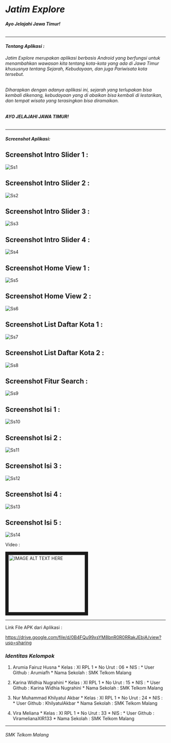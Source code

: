 # *__Jatim Explore__*
###### *__Ayo Jelajahi Jawa Timur!__*

-------------------------------------------------------
#### *Tentang Aplikasi :*
###### *Jatim Explore merupakan aplikasi berbasis Android yang berfungsi untuk menambahkan wawasan kita tentang kota-kota yang ada di Jawa Timur khususnya tentang Sejarah, Kebudayaan, dan juga Pariwisata kota tersebut.*
###### *Diharapkan dengan adanya aplikasi ini, sejarah yang terlupakan bisa kembali dikenang, kebudayaan yang di abaikan bisa kembali di lestarikan, dan tempat wisata yang terasingkan bisa diramaikan.*
###### *__AYO JELAJAHI JAWA TIMUR!__*
-------------------------------------------------------
#### *Screenshot Aplikasi:*

## Screenshot Intro Slider 1 :

![Ss1](https://github.com/Arumiafh/JatimExplore/blob/master/1.png)


## Screenshot Intro Slider 2 :

![Ss2](https://github.com/Arumiafh/JatimExplore/blob/master/2.png)


## Screenshot Intro Slider 3 :

![Ss3](https://github.com/Arumiafh/JatimExplore/blob/master/3.png)


## Screenshot Intro Slider 4 :

![Ss4](https://github.com/Arumiafh/JatimExplore/blob/master/4.png)


## Screenshot Home View 1 :

![Ss5](https://github.com/Arumiafh/JatimExplore/blob/master/5.png)


## Screenshot Home View 2 :

![Ss6](https://github.com/Arumiafh/JatimExplore/blob/master/6.png)


## Screenshot List Daftar Kota 1 :

![Ss7](https://github.com/Arumiafh/JatimExplore/blob/master/7.png)


## Screenshot List Daftar Kota 2 :

![Ss8](https://github.com/Arumiafh/JatimExplore/blob/master/8.png)


## Screenshot Fitur Search :

![Ss9](https://github.com/Arumiafh/JatimExplore/blob/master/10.png)


## Screenshot Isi 1 :

![Ss10](https://github.com/Arumiafh/JatimExplore/blob/master/11.png)


## Screenshot Isi 2 :

![Ss11](https://github.com/Arumiafh/JatimExplore/blob/master/12.png)


## Screenshot Isi 3 :

![Ss12](https://github.com/Arumiafh/JatimExplore/blob/master/13.png)


## Screenshot Isi 4 :

![Ss13](https://github.com/Arumiafh/JatimExplore/blob/master/14.png)


## Screenshot Isi 5 :

![Ss14](https://github.com/Arumiafh/JatimExplore/blob/master/15.png)


Video :

<a href="http://www.youtube.com/watch?feature=player_embedded&v=id
" target="_blank"><img src="http://img.youtube.com/vi/id/0.jpg" 
alt="IMAGE ALT TEXT HERE" width="240" height="180" border="10" /></a>


-------------------------------------------------------

Link File APK dari Aplikasi :

https://drive.google.com/file/d/0B4FQu99xsYM8bnR0R0RRakJEbjA/view?usp=sharing


### *Identitas Kelompok* 
  1. Arumia Fairuz Husna
    * Kelas         : XI RPL 1
    * No Urut       : 06
    * NIS           : 
    * User Github   : Arumiafh
    * Nama Sekolah  : SMK Telkom Malang
  
  2. Karina Widhia Nugrahini 
    * Kelas         : XI RPL 1
    * No Urut       : 15
    * NIS           : 
    * User Github   : Karina Widhia Nugrahini 
    * Nama Sekolah  : SMK Telkom Malang
  
  3. Nur Muhammad Khilyatul Akbar
    * Kelas         : XI RPL 1
    * No Urut       : 24
    * NIS           : 
    * User Github   : KhilyatulAkbar
    * Nama Sekolah  : SMK Telkom Malang
  
  4. Vira Meliana
    * Kelas         : XI RPL 1
    * No Urut       : 33
    * NIS           : 
    * User Github   : ViramelianaXIR133
    * Nama Sekolah  : SMK Telkom Malang
  
-------------------------------------------------------

###### *SMK Telkom Malang*
